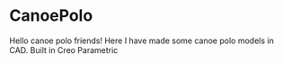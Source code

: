 # CanoePolo
Hello canoe polo friends! Here I have made some canoe polo models in CAD.
Built in Creo Parametric 
